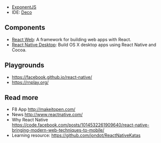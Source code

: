 - [ExponentJS](https://exponentjs.com/)
- IDE: [Deco](https://www.decosoftware.com/)

## Components
- [React Web](http://taobaofed.github.io/react-web/): A framework for building web apps with React.
- [React Native Desktop](https://github.com/ptmt/react-native-desktop): Build OS X desktop apps using React Native and Cocoa.

## Playgrounds
- https://facebook.github.io/react-native/
- https://rnplay.org/

## Read more
- F8 App http://makeitopen.com/
- News http://www.reactnative.com/
- Why React Native https://code.facebook.com/posts/1014532261909640/react-native-bringing-modern-web-techniques-to-mobile/
- Learning resource: https://github.com/jondot/ReactNativeKatas
